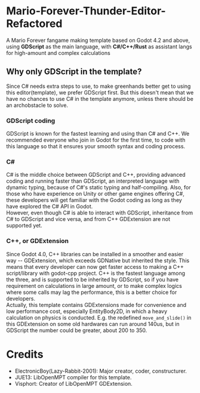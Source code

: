 # Mario-Forever-Thunder-Editor-Refactored
A Mario Forever fangame making template based on Godot 4.2 and above, using <b>GDScript</b> as the main language, with <b>C#/C++/Rust</b> as assistant langs for high-amount and complex calculations

## Why only GDScript in the template?
Since C# needs extra steps to use, to make greenhands better get to using this editor(template), we prefer GDScript first. But this doesn't mean that we have no chances to use C# in the template anymore, unless there should be an archobstacle to solve.
### GDScript coding
GDScript is known for the fastest learning and using than C# and C++. We recommended everyone who join in Godot for the first time, to code with this language so that it ensures your smooth syntax and coding process.
### C#
C# is the middle choice between GDScript and C++, providing advanced coding and running faster than GDScript, an interpreted language with dynamic typing, because of C#'s static typing and half-compiling. Also, for those who have experience on Unity or other game engines offering C#, these developers will get familiar with the Godot coding as long as they have explored the C# API in Godot.  
However, even though C# is able to interact with GDScript, inheritance from C# to GDScript and vice versa, and from C++ GDExtension are not supported yet.
### C++, or GDExtension
Since Godot 4.0, C++ libraries can be installed in a smoother and easier way -- GDExtension, which exceeds GDNative but inherited the style. This means that every developer can now get faster access to making a C++ script/library with godot-cpp project. C++ is the fastest language among the three, and is supported to be inherited by GDScript, so if you have requirement on calculations in large amount, or to make complex logics where some calls may lag the performance, this is a better choice for developers.  
Actually, this template contains GDExtensions made for convenience and low performance cost, especially EntityBody2D, in which a heavy calculation on physics is conducted. E.g. the redefined `move_and_slide()` in this GDExtension on some old hardwares can run around 140us, but in GDScript the number could be greater, about 200 to 350.

# Credits
* ElectronicBoy(Lazy-Rabbit-2001): Major creator, coder, constructurer.
* JUE13: LibOpenMPT compiler for this template.
* Visphort: Creator of LibOpenMPT GDExtension.
